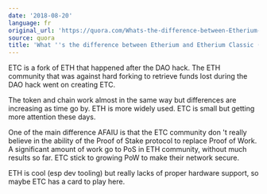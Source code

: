 ```yaml
---
date: '2018-08-20'
language: fr
original_url: 'https://quora.com/Whats-the-difference-between-Etherium-and-Etherium-Classic-ETC/answer/Clément-Renaud'
source: quora
title: 'What ''s the difference between Etherium and Etherium Classic (ETC)?'
---
```


ETC is a fork of ETH that happened after the DAO hack. The ETH community
that was against hard forking to retrieve funds lost during the DAO hack
went on creating ETC.

The token and chain work almost in the same way but differences are
increasing as time go by. ETH is more widely used. ETC is small but
getting more attention these days.

One of the main difference AFAIU is that the ETC community don 't really
believe in the ability of the Proof of Stake protocol to replace Proof
of Work. A significant amount of work go to PoS in ETH community,
without much results so far. ETC stick to growing PoW to make their
network secure.

ETH is cool (esp dev tooling) but really lacks of proper hardware
support, so maybe ETC has a card to play here.
